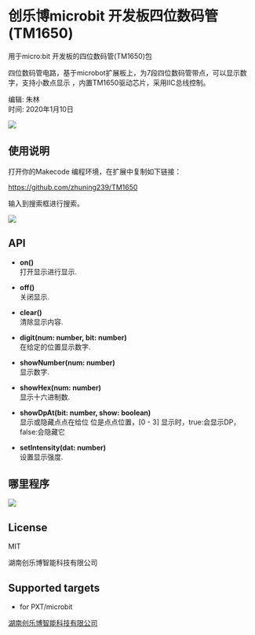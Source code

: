 # 创乐博microbit 开发板四位数码管 (TM1650)
用于micro:bit 开发板的四位数码管(TM1650)包  


四位数码管电路，基于microbot扩展板上，为7段四位数码管带点，可以显示数字，支持小数点显示
，内置TM1650驱动芯片，采用IIC总线控制。

编辑: 朱林  
时间: 2020年1月10日  

![](https://raw.githubusercontent.com/microbit-makecode-packages/TM1650/master/icon.png)

## 使用说明

打开你的Makecode 编程环境，在扩展中复制如下链接： 

https://github.com/zhuning239/TM1650  

输入到搜索框进行搜索。

![](https://raw.githubusercontent.com/microbit-makecode-packages/TM1650/master/4-LED.jpg)

## API

- **on()**  
打开显示进行显示.  

- **off()**  
关闭显示.  

- **clear()**  
清除显示内容.  

- **digit(num: number, bit: number)**  
在给定的位置显示数字.  

- **showNumber(num: number)**  
显示数字.  

- **showHex(num: number)**  
显示十六进制数.  

- **showDpAt(bit: number, show: boolean)**  
显示或隐藏点点在给位
位是点点位置，[0 - 3]
显示时，true:会显示DP，false:会隐藏它

- **setIntensity(dat: number)**  
设置显示强度.  

## 哪里程序

![](https://raw.githubusercontent.com/microbit-makecode-packages/TM1650/master/demo.jpg)

## License  

MIT

湖南创乐博智能科技有限公司

## Supported targets  

* for PXT/microbit


[湖南创乐博智能科技有限公司](www.loborobot.com)